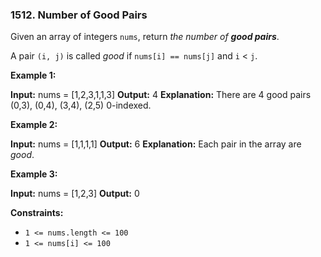 ### 1512\. Number of Good Pairs

Given an array of integers `nums`, return _the number of **good pairs**_.

A pair `(i, j)` is called _good_ if `nums[i] == nums[j]` and `i` < `j`.

**Example 1:**

**Input:** nums = \[1,2,3,1,1,3\]
**Output:** 4
**Explanation:** There are 4 good pairs (0,3), (0,4), (3,4), (2,5) 0-indexed.

**Example 2:**

**Input:** nums = \[1,1,1,1\]
**Output:** 6
**Explanation:** Each pair in the array are _good_.

**Example 3:**

**Input:** nums = \[1,2,3\]
**Output:** 0

**Constraints:**

*   `1 <= nums.length <= 100`
*   `1 <= nums[i] <= 100`
